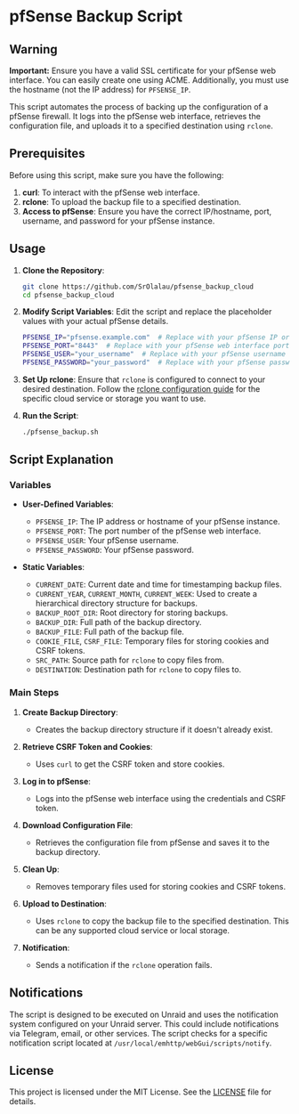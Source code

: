 # pfSense Backup Script

## Warning
**Important:** Ensure you have a valid SSL certificate for your pfSense web interface. You can easily create one using ACME. Additionally, you must use the hostname (not the IP address) for `PFSENSE_IP`.

This script automates the process of backing up the configuration of a pfSense firewall. It logs into the pfSense web interface, retrieves the configuration file, and uploads it to a specified destination using `rclone`.

## Prerequisites

Before using this script, make sure you have the following:

1. **curl**: To interact with the pfSense web interface.
2. **rclone**: To upload the backup file to a specified destination.
3. **Access to pfSense**: Ensure you have the correct IP/hostname, port, username, and password for your pfSense instance.

## Usage

1. **Clone the Repository**:
    ```sh
    git clone https://github.com/SrOlalau/pfsense_backup_cloud
    cd pfsense_backup_cloud
    ```

2. **Modify Script Variables**:
   Edit the script and replace the placeholder values with your actual pfSense details.

    ```sh
    PFSENSE_IP="pfsense.example.com"  # Replace with your pfSense IP or hostname
    PFSENSE_PORT="8443"  # Replace with your pfSense web interface port
    PFSENSE_USER="your_username"  # Replace with your pfSense username
    PFSENSE_PASSWORD="your_password"  # Replace with your pfSense password
    ```

3. **Set Up rclone**:
   Ensure that `rclone` is configured to connect to your desired destination. Follow the [rclone configuration guide](https://rclone.org/) for the specific cloud service or storage you want to use.

4. **Run the Script**:
    ```sh
    ./pfsense_backup.sh
    ```

## Script Explanation

### Variables

- **User-Defined Variables**:
    - `PFSENSE_IP`: The IP address or hostname of your pfSense instance.
    - `PFSENSE_PORT`: The port number of the pfSense web interface.
    - `PFSENSE_USER`: Your pfSense username.
    - `PFSENSE_PASSWORD`: Your pfSense password.

- **Static Variables**:
    - `CURRENT_DATE`: Current date and time for timestamping backup files.
    - `CURRENT_YEAR`, `CURRENT_MONTH`, `CURRENT_WEEK`: Used to create a hierarchical directory structure for backups.
    - `BACKUP_ROOT_DIR`: Root directory for storing backups.
    - `BACKUP_DIR`: Full path of the backup directory.
    - `BACKUP_FILE`: Full path of the backup file.
    - `COOKIE_FILE`, `CSRF_FILE`: Temporary files for storing cookies and CSRF tokens.
    - `SRC_PATH`: Source path for `rclone` to copy files from.
    - `DESTINATION`: Destination path for `rclone` to copy files to.

### Main Steps

1. **Create Backup Directory**:
    - Creates the backup directory structure if it doesn't already exist.

2. **Retrieve CSRF Token and Cookies**:
    - Uses `curl` to get the CSRF token and store cookies.

3. **Log in to pfSense**:
    - Logs into the pfSense web interface using the credentials and CSRF token.

4. **Download Configuration File**:
    - Retrieves the configuration file from pfSense and saves it to the backup directory.

5. **Clean Up**:
    - Removes temporary files used for storing cookies and CSRF tokens.

6. **Upload to Destination**:
    - Uses `rclone` to copy the backup file to the specified destination. This can be any supported cloud service or local storage.

7. **Notification**:
    - Sends a notification if the `rclone` operation fails.

## Notifications

The script is designed to be executed on Unraid and uses the notification system configured on your Unraid server. This could include notifications via Telegram, email, or other services. The script checks for a specific notification script located at `/usr/local/emhttp/webGui/scripts/notify`.

## License

This project is licensed under the MIT License. See the [LICENSE](LICENSE) file for details.
